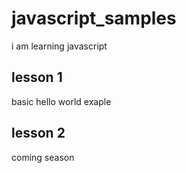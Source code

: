 # javascript_samples
i am learning javascript

## lesson 1 
basic hello world exaple 

## lesson 2
coming season

